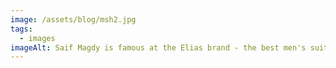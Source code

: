 ```yaml
---
image: /assets/blog/msh2.jpg
tags:
  - images
imageAlt: Saif Magdy is famous at the Elias brand - the best men's suit store in Egypt
---
```

